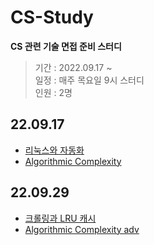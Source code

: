 # CS-Study

**CS 관련 기술 면접 준비 스터디**

> 기간 : 2022.09.17 ~  
> 일정 : 매주 목요일 9시 스터디  
> 인원 : 2명

## 22.09.17
- [리눅스와 자동화](https://scientific-petunia-d2d.notion.site/f8897e23d5394e1e850f18e787d64105)
- [Algorithmic Complexity](https://scientific-petunia-d2d.notion.site/Algorithmic-Complexity-5fe158c20c7d425dbf514d2ab1a974fb)

## 22.09.29
- [크롤링과 LRU 캐시](https://velog.io/@iamjm29/%ED%81%AC%EB%A1%A4%EB%A7%81%EA%B3%BC-LRU-%EC%BA%90%EC%8B%9C)
- [Algorithmic Complexity adv](https://scientific-petunia-d2d.notion.site/Algorithmic-Complexity-adv-d539dcf5a6434928a50c4cc385818a37)

